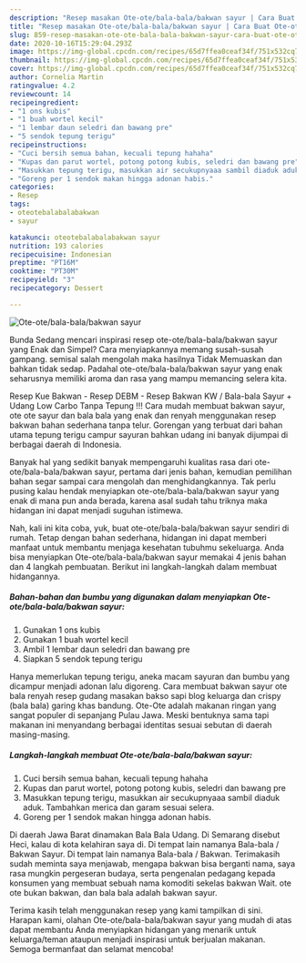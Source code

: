 ```yaml
---
description: "Resep masakan Ote-ote/bala-bala/bakwan sayur | Cara Buat Ote-ote/bala-bala/bakwan sayur Yang Lezat"
title: "Resep masakan Ote-ote/bala-bala/bakwan sayur | Cara Buat Ote-ote/bala-bala/bakwan sayur Yang Lezat"
slug: 859-resep-masakan-ote-ote-bala-bala-bakwan-sayur-cara-buat-ote-ote-bala-bala-bakwan-sayur-yang-lezat
date: 2020-10-16T15:29:04.293Z
image: https://img-global.cpcdn.com/recipes/65d7ffea0ceaf34f/751x532cq70/ote-otebala-balabakwan-sayur-foto-resep-utama.jpg
thumbnail: https://img-global.cpcdn.com/recipes/65d7ffea0ceaf34f/751x532cq70/ote-otebala-balabakwan-sayur-foto-resep-utama.jpg
cover: https://img-global.cpcdn.com/recipes/65d7ffea0ceaf34f/751x532cq70/ote-otebala-balabakwan-sayur-foto-resep-utama.jpg
author: Cornelia Martin
ratingvalue: 4.2
reviewcount: 14
recipeingredient:
- "1 ons kubis"
- "1 buah wortel kecil"
- "1 lembar daun seledri dan bawang pre"
- "5 sendok tepung terigu"
recipeinstructions:
- "Cuci bersih semua bahan, kecuali tepung hahaha"
- "Kupas dan parut wortel, potong potong kubis, seledri dan bawang pre"
- "Masukkan tepung terigu, masukkan air secukupnyaaa sambil diaduk aduk. Tambahkan merica dan garam sesuai selera."
- "Goreng per 1 sendok makan hingga adonan habis."
categories:
- Resep
tags:
- oteotebalabalabakwan
- sayur

katakunci: oteotebalabalabakwan sayur 
nutrition: 193 calories
recipecuisine: Indonesian
preptime: "PT16M"
cooktime: "PT30M"
recipeyield: "3"
recipecategory: Dessert

---
```



![Ote-ote/bala-bala/bakwan sayur](https://img-global.cpcdn.com/recipes/65d7ffea0ceaf34f/751x532cq70/ote-otebala-balabakwan-sayur-foto-resep-utama.jpg)

Bunda Sedang mencari inspirasi resep ote-ote/bala-bala/bakwan sayur yang Enak dan Simpel? Cara menyiapkannya memang susah-susah gampang. semisal salah mengolah maka hasilnya Tidak Memuaskan dan bahkan tidak sedap. Padahal ote-ote/bala-bala/bakwan sayur yang enak seharusnya memiliki aroma dan rasa yang mampu memancing selera kita.

Resep Kue Bakwan - Resep DEBM - Resep Bakwan KW / Bala-bala Sayur + Udang Low Carbo Tanpa Tepung !!! Cara mudah membuat bakwan sayur, ote ote sayur dan bala bala yang enak dan renyah menggunakan resep bakwan bahan sederhana tanpa telur. Gorengan yang terbuat dari bahan utama tepung terigu campur sayuran bahkan udang ini banyak dijumpai di berbagai daerah di Indonesia.

Banyak hal yang sedikit banyak mempengaruhi kualitas rasa dari ote-ote/bala-bala/bakwan sayur, pertama dari jenis bahan, kemudian pemilihan bahan segar sampai cara mengolah dan menghidangkannya. Tak perlu pusing kalau hendak menyiapkan ote-ote/bala-bala/bakwan sayur yang enak di mana pun anda berada, karena asal sudah tahu triknya maka hidangan ini dapat menjadi suguhan istimewa.


Nah, kali ini kita coba, yuk, buat ote-ote/bala-bala/bakwan sayur sendiri di rumah. Tetap dengan bahan sederhana, hidangan ini dapat memberi manfaat untuk membantu menjaga kesehatan tubuhmu sekeluarga. Anda bisa menyiapkan Ote-ote/bala-bala/bakwan sayur memakai 4 jenis bahan dan 4 langkah pembuatan. Berikut ini langkah-langkah dalam membuat hidangannya.

<!--inarticleads1-->

##### Bahan-bahan dan bumbu yang digunakan dalam menyiapkan Ote-ote/bala-bala/bakwan sayur:

1. Gunakan 1 ons kubis
1. Gunakan 1 buah wortel kecil
1. Ambil 1 lembar daun seledri dan bawang pre
1. Siapkan 5 sendok tepung terigu


Hanya memerlukan tepung terigu, aneka macam sayuran dan bumbu yang dicampur menjadi adonan lalu digoreng. Cara membuat bakwan sayur ote bala renyah resep gudang masakan bakso sapi blog keluarga dan crispy (bala bala) garing khas bandung. Ote-Ote adalah makanan ringan yang sangat populer di sepanjang Pulau Jawa. Meski bentuknya sama tapi makanan ini menyandang berbagai identitas sesuai sebutan di daerah masing-masing. 

<!--inarticleads2-->

##### Langkah-langkah membuat Ote-ote/bala-bala/bakwan sayur:

1. Cuci bersih semua bahan, kecuali tepung hahaha
1. Kupas dan parut wortel, potong potong kubis, seledri dan bawang pre
1. Masukkan tepung terigu, masukkan air secukupnyaaa sambil diaduk aduk. Tambahkan merica dan garam sesuai selera.
1. Goreng per 1 sendok makan hingga adonan habis.


Di daerah Jawa Barat dinamakan Bala Bala Udang. Di Semarang disebut Heci, kalau di kota kelahiran saya di. Di tempat lain namanya Bala-bala / Bakwan Sayur. Di tempat lain namanya Bala-bala / Bakwan. Terimakasih sudah meminta saya menjawab, mengapa bakwan bisa berganti nama, saya rasa mungkin pergeseran budaya, serta pengenalan pedagang kepada konsumen yang membuat sebuah nama komoditi sekelas bakwan Wait. ote ote bukan bakwan, dan bala bala adalah bakwan sayur. 

Terima kasih telah menggunakan resep yang kami tampilkan di sini. Harapan kami, olahan Ote-ote/bala-bala/bakwan sayur yang mudah di atas dapat membantu Anda menyiapkan hidangan yang menarik untuk keluarga/teman ataupun menjadi inspirasi untuk berjualan makanan. Semoga bermanfaat dan selamat mencoba!
